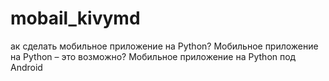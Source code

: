# mobail_kivymd
ак сделать мобильное приложение на Python? Мобильное приложение на Python – это возможно? Мобильное приложение на Python под Android
